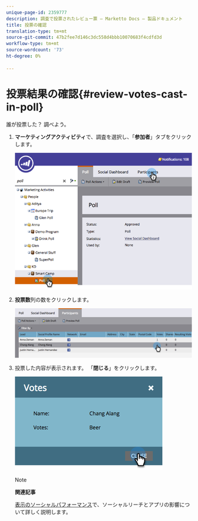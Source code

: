 ```yaml
---
unique-page-id: 2359777
description: 調査で投票されたレビュー票 — Marketto Docs — 製品ドキュメント
title: 投票の確認
translation-type: tm+mt
source-git-commit: 47b2fee7d146c3dc558d4bbb10070683f4cdfd3d
workflow-type: tm+mt
source-wordcount: '73'
ht-degree: 0%

---
```



# 投票結果の確認{#review-votes-cast-in-poll}

誰が投票した？ 調べよう。

1. **マーケティングアクティビティ**&#x200B;で、調査を選択し、「**参加者**」タブをクリックします。

   ![](assets/image2015-5-12-14-3a35-3a10.png)

1. **投票数**&#x200B;列の数をクリックします。

   ![](assets/image2015-5-12-14-3a36-3a36.png)

1. 投票した内容が表示されます。 「**閉じる**」をクリックします。

   ![](assets/image2015-5-12-14-3a37-3a24.png)

   >[!NOTE]
   >
   >**関連記事**
   >
   >
   >[表示のソーシャルパフォーマンス](../../../../product-docs/demand-generation/social/social-functions/view-social-performance.md)で、ソーシャルリーチとアプリの影響について詳しく説明します。

